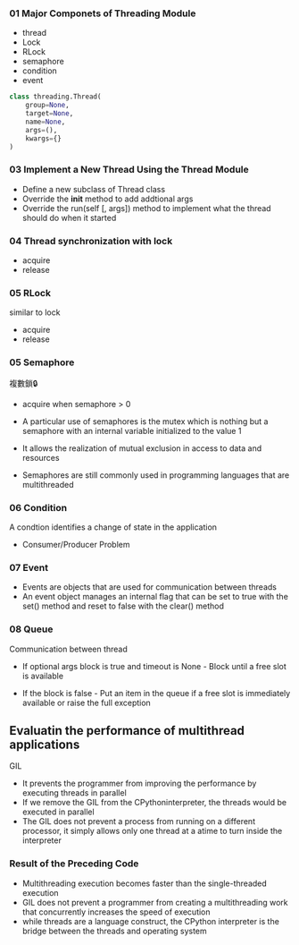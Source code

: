 


### 01 Major Componets of Threading Module

* thread
* Lock
* RLock
* semaphore
* condition
* event


```python
class threading.Thread(
    group=None,
    target=None,
    name=None,
    args=(),
    kwargs={}
)
```

### 03 Implement a New Thread Using the Thread Module

* Define a new subclass of Thread class
* Override the __init__ method to add addtional args
* Override the run(self [, args]) method to implement what the thread should do when it started


### 04 Thread synchronization with lock

* acquire
* release

### 05 RLock
similar to lock

* acquire
* release

### 05 Semaphore
複數鎖🔒

* acquire when semaphore > 0

* A particular use of semaphores is the mutex which is nothing but a semaphore with an internal variable initialized to the value 1

* It allows the realization of mutual exclusion in access to data and resources

* Semaphores are still commonly used in programming languages that are multithreaded


### 06 Condition

A condtion identifies a change of state in the application

* Consumer/Producer Problem

### 07 Event

* Events are objects that are used for communication between threads
* An event object manages an internal flag that can be set to true with the set() method and reset to false with the clear() method

### 08 Queue

Communication between thread

* If optional args block is true and timeout is None - Block until a free slot is available

* If the block is false - Put an item in the queue if a free slot is immediately available or raise the full exception


## Evaluatin the performance of multithread applications

GIL

* It prevents the programmer from improving the performance by executing threads in parallel
* If we remove the GIL from the CPythoninterpreter, the threads would be executed in parallel
* The GIL does not prevent a process from running on a different processor, it simply allows only one thread at a atime to turn inside the interpreter

### Result of the Preceding Code

* Multithreading execution becomes faster than the single-threaded execution
* GIL does not prevent a programmer from creating a multithreading work that concurrently increases the speed of execution
* while threads are a language construct, the CPython interpreter is the bridge between the threads and operating system 